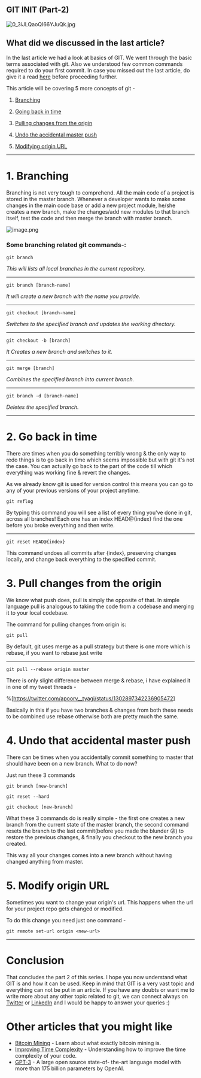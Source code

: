 ## GIT INIT (Part-2)

![0_3iJLQaoQI66YJuQk.jpg](https://cdn.hashnode.com/res/hashnode/image/upload/v1600528699924/OoJ6vonFO.jpeg)

## What did we discussed in the last article?
In the last article we had a look at basics of GIT. We went through the basic terms associated with git. Also we understood few common commands required to do your first commit.
In case you missed out the last article, do give it a read [here](https://apoorvtyagi.tech/git-init-part-1) before proceeding further. 

This article will be covering 5 more concepts of git - 

1. [Branching](#Branching)

2. [Going back in time](#Go-back-in-time)

3. [Pulling changes from the origin](#Pull-changes-from-origin)

4. [Undo the accidental master push](#Undo-that-accidental-master-push)

5. [Modifying origin URL](#Modify-origin-URL)

---

<a id="Branching"></a>
# **1. Branching**
Branching is not very tough to comprehend.
All the main code of a project is stored in the master branch. Whenever a developer wants to make some changes in the main code base or add a new project module, he/she creates a new branch, make the changes/add new modules to that branch itself, test the code and then merge the branch with master branch.

![image.png](https://cdn.hashnode.com/res/hashnode/image/upload/v1599982609568/35HuMqsmU.png)

### Some branching related git commands-:


```
git branch
``` 
*This will lists all local branches in the current repository.*

---
```
git branch [branch-name]
``` 
*It will create a new branch with the name you provide.*

---
```
git checkout [branch-name]
``` 
*Switches to the specified branch and updates the working directory.*

---
```
git checkout -b [branch]
``` 
*It Creates a new branch and switches to it.*

---
```
git merge [branch]
``` 
*Combines the specified branch into current branch.*

---
```
git branch -d [branch-name]
``` 
*Deletes the specified branch.*

---

<a id="Go-back-in-time"></a>
# **2. Go back in time**
There are times when you do something terribly wrong & the only way to redo things is to go back in time which seems impossible but with git it's not the case. You can actually go back to the part of the code till which everything was working fine & revert the changes.

As we already know git is used for version control this means you can go to any of your previous versions of your project anytime.


```
git reflog
```
By typing this command you will see a list of every thing you've done in git, across all branches! Each one has an index HEAD@{index} find the one before you broke everything and then write.

---
```
git reset HEAD@{index}
```
This command undoes all commits after {index}, preserving changes locally, and change back everything to the specified commit.


<a id="Pull-changes-from-origin"></a>
# **3. Pull changes from the origin**

We know what push does, pull is simply the opposite of that. In simple language pull is analogous to taking the code from a codebase and merging it to your local codebase.

The command for pulling changes from origin is:

```
git pull
```
By default, git uses merge as a pull strategy but there is one more which is rebase, if you want to rebase just write

---
```
git pull --rebase origin master
```
There is only slight difference between merge & rebase, i have explained it in one of my tweet threads -

%[https://twitter.com/apoorv__tyagi/status/1302897342236905472]

Basically in this if you have two branches & changes from both these needs to be combined use rebase otherwise both are pretty much the same.


<a id="Undo-that-accidental-master-push"></a>
# **4. Undo that accidental master push**
There can be times when you accidentally commit something to master that should have been on a new branch. What to do now?

Just run these 3 commands
```
git branch [new-branch]

git reset --hard

git checkout [new-branch]
```
What these 3 commands do is really simple - the first one creates a new branch from the current state of the master branch, the second command resets the branch to the last commit(before you made the blunder 😜) to restore the previous changes, & finally you checkout to the new branch you created.

This way all your changes comes into a new branch without having changed anything from master.


<a id="Modify-origin-URL"></a>
# **5. Modify origin URL**
Sometimes you want to change your origin's url. This happens when the url for your project repo gets changed or modified.

To do this change you need just one command -
```
git remote set-url origin <new-url>
```
---

# **Conclusion**
That concludes the part 2 of this series. I hope you now understand what GIT is and how it can be used. Keep in mind that GIT is a very vast topic and everything can not be put in an article.
If you have any doubts or want me to write more about any other topic related to git, we can connect always on [Twitter](https://twitter.com/apoorv__tyagi) or [LinkedIn](https://www.linkedin.com/in/apoorvtyagi/) and I would be happy to answer your queries :)

# **Other articles that you might like**

- [Bitcoin Mining](https://apoorvtyagi.tech/let-us-mine) -  Learn about what exactly bitcoin mining is.
- [Improving Time Complexity](https://apoorvtyagi.tech/improving-time-complexity) - Understanding how to improve the time complexity of your code.
- [GPT-3](https://apoorvtyagi.tech/gpt3) - A large open source state-of- 
   the-art language model with more than 175 billion parameters by 
   OpenAI.